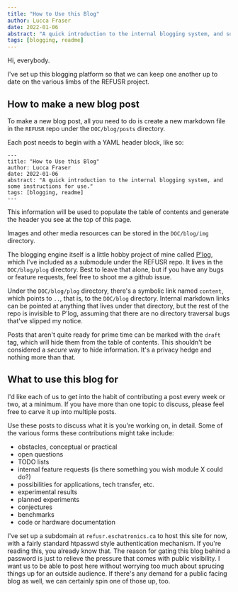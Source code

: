 ```yaml
---
title: "How to Use this Blog"
author: Lucca Fraser
date: 2022-01-06
abstract: "A quick introduction to the internal blogging system, and some instructions for use."
tags: [blogging, readme]
---
```


Hi, everybody. 

I've set up this blogging platform so that we can keep one another up to date on the various limbs of the REFUSR project.

## How to make a new blog post

To make a new blog post, all you need to do is create a new markdown file in the `REFUSR` repo under the `DOC/blog/posts` directory.

Each post needs to begin with a YAML header block, like so:

```
---
title: "How to Use this Blog"
author: Lucca Fraser
date: 2022-01-06
abstract: "A quick introduction to the internal blogging system, and some instructions for use."
tags: [blogging, readme]
---
```

This information will be used to populate the table of contents and generate the header you see at the top of this page.

Images and other media resources can be stored in the `DOC/blog/img` directory.

The blogging engine itself is a little hobby project of mine called [P'log](https://github.com/oblivia-simplex/plog), which I've included as a submodule under the REFUSR repo. It lives in the `DOC/blog/plog` directory. Best to leave that alone, but if you have any bugs or feature requests, feel free to shoot me a github issue.

Under the `DOC/blog/plog` directory, there's a symbolic link named `content`, which points to `..`, that is, to the `DOC/blog` directory. Internal markdown links can be pointed at anything that lives under that directory, but the rest of the repo is invisible to P'log, assuming that there are no directory traversal bugs that've slipped my notice.

Posts that aren't quite ready for prime time can be marked with the `draft` tag, which will hide them from the table of contents. This shouldn't be considered a *secure* way to hide information. It's a privacy hedge and nothing more than that.

## What to use this blog for

I'd like each of us to get into the habit of contributing a post every week or two, at a minimum. If you have more than one topic to discuss, please feel free to carve it up into multiple posts.

Use these posts to discuss what it is you're working on, in detail. Some of the various forms these contributions might take include:

- obstacles, conceptual or practical
- open questions
- TODO lists
- internal feature requests (is there something you wish module X could do?)
- possibilities for applications, tech transfer, etc.
- experimental results
- planned experiments
- conjectures
- benchmarks
- code or hardware documentation

I've set up a subdomain at `refusr.eschatronics.ca` to host this site for now, with a fairly standard htpasswd style authentication mechanism. If you're reading this, you already know that. The reason for gating this blog behind a password is just to relieve the pressure that comes with public visibility. I want us to be able to post here without worrying too much about sprucing things up for an outside audience. If there's any demand for a public facing blog as well, we can certainly spin one of those up, too.

